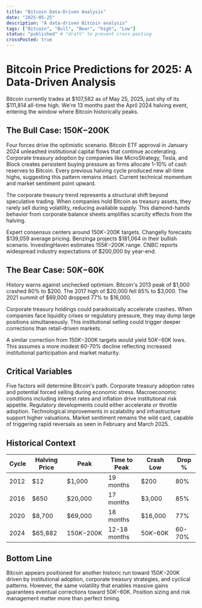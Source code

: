 ```yaml
---
title: "Bitcoin Data-Driven Analysis"
date: "2025-05-25"
description: "A data-driven Bitcoin analysis"
tags: ["Bitcoin", "Bull", "Bear", "high", "Low"]
status: "published" # "draft" to prevent cross-posting
crossPosted: true
---
```


# Bitcoin Price Predictions for 2025: A Data-Driven Analysis

Bitcoin currently trades at $107,582 as of May 25, 2025, just shy of its $111,814 all-time high. We're 13 months past the April 2024 halving event, entering the window where Bitcoin historically peaks.

## The Bull Case: $150K-$200K

Four forces drive the optimistic scenario. Bitcoin ETF approval in January 2024 unleashed institutional capital flows that continue accelerating. Corporate treasury adoption by companies like MicroStrategy, Tesla, and Block creates persistent buying pressure as firms allocate 1-10% of cash reserves to Bitcoin. Every previous halving cycle produced new all-time highs, suggesting this pattern remains intact. Current technical momentum and market sentiment point upward.

The corporate treasury trend represents a structural shift beyond speculative trading. When companies hold Bitcoin as treasury assets, they rarely sell during volatility, reducing available supply. This diamond-hands behavior from corporate balance sheets amplifies scarcity effects from the halving.

Expert consensus centers around $150K-$200K targets. Changelly forecasts $139,059 average pricing. Benzinga projects $181,064 in their bullish scenario. InvestingHaven estimates $155K-$200K range. CNBC reports widespread industry expectations of $200,000 by year-end.

## The Bear Case: $50K-$60K

History warns against unchecked optimism. Bitcoin's 2013 peak of $1,000 crashed 80% to $200. The 2017 high of $20,000 fell 85% to $3,000. The 2021 summit of $69,000 dropped 77% to $16,000.

Corporate treasury holdings could paradoxically accelerate crashes. When companies face liquidity crises or regulatory pressure, they may dump large positions simultaneously. This institutional selling could trigger deeper corrections than retail-driven markets.

A similar correction from $150K-$200K targets would yield $50K-$60K lows. This assumes a more modest 60-70% decline reflecting increased institutional participation and market maturity.

## Critical Variables

Five factors will determine Bitcoin's path. Corporate treasury adoption rates and potential forced selling during economic stress. Macroeconomic conditions including interest rates and inflation drive institutional risk appetite. Regulatory developments could either accelerate or throttle adoption. Technological improvements in scalability and infrastructure support higher valuations. Market sentiment remains the wild card, capable of triggering rapid reversals as seen in February and March 2025.

## Historical Context

| Cycle | Halving Price | Peak        | Time to Peak | Crash Low | Drop % |
| ----- | ------------- | ----------- | ------------ | --------- | ------ |
| 2012  | $12           | $1,000      | 19 months    | $200      | 80%    |
| 2016  | $650          | $20,000     | 17 months    | $3,000    | 85%    |
| 2020  | $8,700        | $69,000     | 18 months    | $16,000   | 77%    |
| 2024  | $65,882       | $150K-$200K | 12-18 months | $50K-$60K | 60-70% |

## Bottom Line

Bitcoin appears positioned for another historic run toward $150K-$200K driven by institutional adoption, corporate treasury strategies, and cyclical patterns. However, the same volatility that enables massive gains guarantees eventual corrections toward $50K-$60K. Position sizing and risk management matter more than perfect timing.

